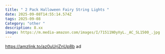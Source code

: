 ```yaml
---
title: " 2 Pack Halloween Fairy String Lights "
date: 2025-09-08T14:55:14.574Z
tags: 2025-09-08
Category: "other "
description: 8.xx
image: https://m.media-amazon.com/images/I/71511N0yXyL._AC_SL1500_.jpg
---
```

https://amzlink.to/az0uUrjZnUp8b  ad